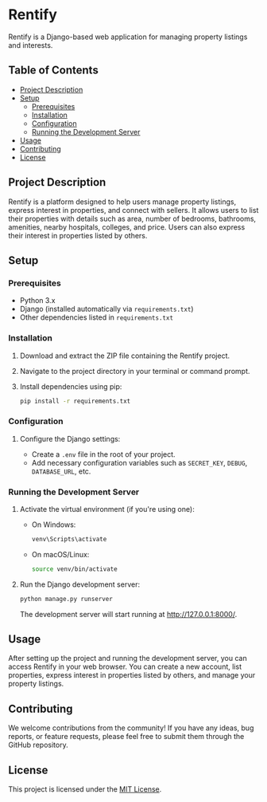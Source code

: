 
# Rentify

Rentify is a Django-based web application for managing property listings and interests.

## Table of Contents

- [Project Description](#project-description)
- [Setup](#setup)
  - [Prerequisites](#prerequisites)
  - [Installation](#installation)
  - [Configuration](#configuration)
  - [Running the Development Server](#running-the-development-server)
- [Usage](#usage)
- [Contributing](#contributing)
- [License](#license)

## Project Description

Rentify is a platform designed to help users manage property listings, express interest in properties, and connect with sellers. It allows users to list their properties with details such as area, number of bedrooms, bathrooms, amenities, nearby hospitals, colleges, and price. Users can also express their interest in properties listed by others.

## Setup

### Prerequisites

- Python 3.x
- Django (installed automatically via `requirements.txt`)
- Other dependencies listed in `requirements.txt`

### Installation

1. Download and extract the ZIP file containing the Rentify project.

2. Navigate to the project directory in your terminal or command prompt.

3. Install dependencies using pip:

   ```bash
   pip install -r requirements.txt
   ```

### Configuration

1. Configure the Django settings:

   - Create a `.env` file in the root of your project.
   - Add necessary configuration variables such as `SECRET_KEY`, `DEBUG`, `DATABASE_URL`, etc.

### Running the Development Server

1. Activate the virtual environment (if you're using one):

   - On Windows:

     ```bash
     venv\Scripts\activate
     ```

   - On macOS/Linux:

     ```bash
     source venv/bin/activate
     ```

2. Run the Django development server:

   ```bash
   python manage.py runserver
   ```

   The development server will start running at http://127.0.0.1:8000/.

## Usage

After setting up the project and running the development server, you can access Rentify in your web browser. You can create a new account, list properties, express interest in properties listed by others, and manage your property listings.

## Contributing

We welcome contributions from the community! If you have any ideas, bug reports, or feature requests, please feel free to submit them through the GitHub repository.

## License

This project is licensed under the [MIT License](LICENSE).
